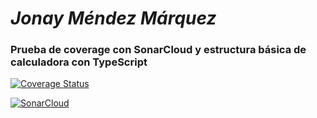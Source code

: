 # *Jonay Méndez Márquez*
### **Prueba de coverage con SonarCloud y estructura básica de calculadora con TypeScript**

[![Coverage Status](https://coveralls.io/repos/github/alu0101347141/ejercicio9-DSI/badge.svg?branch=main)](https://coveralls.io/github/alu0101347141/ejercicio9-DSI?branch=main)

[![SonarCloud](https://sonarcloud.io/images/project_badges/sonarcloud-black.svg)](https://sonarcloud.io/summary/new_code?id=ULL-ESIT-INF-DSI-2122_github-actions-sonar-cloud)
